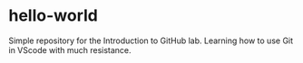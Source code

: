 # hello-world
Simple repository for the Introduction to GitHub lab.
Learning how to use Git in VScode with much resistance.

